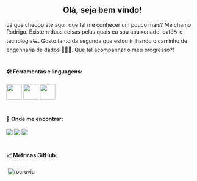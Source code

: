 <h2 align="center">Olá, seja bem vindo!</h2>

Já que chegou até aqui, que tal me conhecer um pouco mais? Me chamo Rodrigo. Existem duas coisas pelas quais eu sou apaixonado: café☕ e tecnologia💻. Gosto tanto da segunda que estou trilhando o   caminho de engenharia de dados 👷🏼‍♂️. Que tal acompanhar o meu progresso?!

#
<h4> 🛠 Ferramentas e linguagens:</h4>


<img src="https://cdn.jsdelivr.net/gh/devicons/devicon/icons/python/python-original.svg" width="40" height="40"/>   <img src="https://cdn.jsdelivr.net/gh/devicons/devicon/icons/mysql/mysql-original-wordmark.svg" width="40" height="40"/>  <img src="https://cdn.jsdelivr.net/gh/devicons/devicon/icons/git/git-original.svg" width="40" height="40"/>  

#
<h4> 🧐 Onde me encontrar:</h4>
<div>
<a href = "mailto:rodrigo.cruz.vianna@gmail.com"><img src="https://img.shields.io/badge/Gmail-D14836?style=for-the-badge&logo=gmail&logoColor=white" target="_blank"></a>
<a href="https://www.linkedin.com/in/rodrigocvianna/" target="_blank"><img src="https://img.shields.io/badge/-LinkedIn-%230077B5?style=for-the-badge&logo=linkedin&logoColor=white" target="_blank"></a>  
<a href="https://medium.com/@rocruvia" target="_blank"><img src="https://camo.githubusercontent.com/031158fe406368e77048939080cdd7894ea1e98b230681dffa5c9b081e507194/68747470733a2f2f696d672e736869656c64732e696f2f62616467652f4d656469756d2d3132313030453f7374796c653d666f722d7468652d6261646765266c6f676f3d6d656469756d266c6f676f436f6c6f723d7768697465" target="_blank"></a>   
</div>

#
<h4> 📈 Métricas GitHub:</h4>
<p>&nbsp;<img align="center" src="https://github-readme-stats.vercel.app/api?username=rocruvia&theme=slateorange&show_icons=true" alt="rocruvia" /></p>
